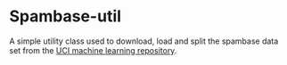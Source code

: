 # Spambase-util

A simple utility class used to download, load and split the spambase data 
set from the [UCI machine learning repository](https://archive.ics.uci.edu/ml/machine-learning-databases/spambase/).
